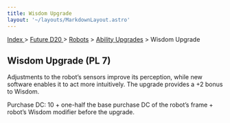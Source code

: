 ```yaml
---
title: Wisdom Upgrade
layout: '~/layouts/MarkdownLayout.astro'
---
```


[ Index ](/) > [ Future D20 ](/future.d20.srd) > [Robots](/future.d20.srd/robots) > [Ability Upgrades](/future.d20.srd/robots/ability.upgrades) > Wisdom Upgrade

## Wisdom Upgrade (PL 7)

Adjustments to the robot’s sensors improve its perception, while new software
enables it to act more intuitively. The upgrade provides a +2 bonus to Wisdom.

Purchase DC: 10 + one-half the base purchase DC of the robot’s frame + robot’s
Wisdom modifier before the upgrade.

